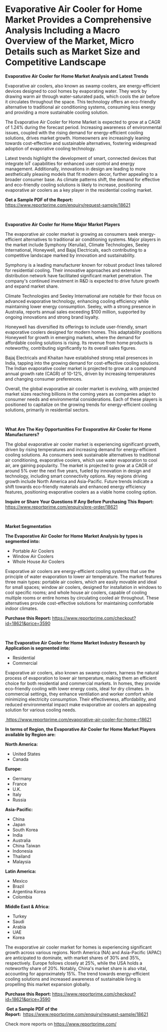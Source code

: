 <p><h1>Evaporative Air Cooler for Home Market Provides a Comprehensive Analysis Including a Macro Overview of the Market, Micro Details such as Market Size and Competitive Landscape</h1></p><p><strong>Evaporative Air Cooler for Home Market Analysis and Latest Trends</strong></p>
<p><p>Evaporative air coolers, also known as swamp coolers, are energy-efficient devices designed to cool homes by evaporating water. They work by drawing warm air through water-saturated pads, which cools the air before it circulates throughout the space. This technology offers an eco-friendly alternative to traditional air conditioning systems, consuming less energy and providing a more sustainable cooling solution.</p><p>The Evaporative Air Cooler for Home Market is expected to grow at a CAGR of 1.24% during the forecast period. Increasing awareness of environmental issues, coupled with the rising demand for energy-efficient cooling solutions, drives market growth. Homeowners are increasingly leaning towards cost-effective and sustainable alternatives, fostering widespread adoption of evaporative cooling technology.</p><p>Latest trends highlight the development of smart, connected devices that integrate IoT capabilities for enhanced user control and energy management. Additionally, innovations in design are leading to more aesthetically pleasing models that fit modern decor, further appealing to a broader consumer base. As climate patterns shift, the demand for effective and eco-friendly cooling solutions is likely to increase, positioning evaporative air coolers as a key player in the residential cooling market.</p></p>
<p><strong>Get a Sample PDF of the Report:&nbsp;</strong> <a href="https://www.reportprime.com/enquiry/request-sample/18621?utm_campaign=3027&utm_medium=2&utm_source=Github&utm_content=ia&utm_term=19032025&utm_id=evaporative-air-cooler-for-home">https://www.reportprime.com/enquiry/request-sample/18621</a></p>
<p>&nbsp;</p>
<p><strong>Evaporative Air Cooler for Home Major Market Players</strong></p>
<p><p>The evaporative air cooler market is growing as consumers seek energy-efficient alternatives to traditional air conditioning systems. Major players in the market include Symphony (Keruilai), Climate Technologies, Seeley International, Honeywell, and Bajaj Electricals, each contributing to a competitive landscape marked by innovation and sustainability.</p><p>Symphony is a leading manufacturer known for robust product lines tailored for residential cooling. Their innovative approaches and extensive distribution network have facilitated significant market penetration. The company's continued investment in R&D is expected to drive future growth and expand market share.</p><p>Climate Technologies and Seeley International are notable for their focus on advanced evaporative technology, enhancing cooling efficiency while maintaining lower energy consumption. Seeley, with a strong presence in Australia, reports annual sales exceeding $100 million, supported by ongoing innovations and strong brand loyalty.</p><p>Honeywell has diversified its offerings to include user-friendly, smart evaporative coolers designed for modern homes. This adaptability positions Honeywell for growth in emerging markets, where the demand for affordable cooling solutions is rising. Its revenue from home products is noteworthy, contributing significantly to its overall sales figures.</p><p>Bajaj Electricals and Khaitan have established strong retail presences in India, tapping into the growing demand for cost-effective cooling solutions. The Indian evaporative cooler market is projected to grow at a compound annual growth rate (CAGR) of 10-12%, driven by increasing temperatures and changing consumer preferences.</p><p>Overall, the global evaporative air cooler market is evolving, with projected market sizes reaching billions in the coming years as companies adapt to consumer needs and environmental considerations. Each of these players is positioned to capitalize on the growing trends for energy-efficient cooling solutions, primarily in residential sectors.</p></p>
<p>&nbsp;</p>
<p><strong>What Are The Key Opportunities For Evaporative Air Cooler for Home Manufacturers?</strong></p>
<p><p>The global evaporative air cooler market is experiencing significant growth, driven by rising temperatures and increasing demand for energy-efficient cooling solutions. As consumers seek sustainable alternatives to traditional air conditioning, evaporative coolers, which use water evaporation to cool air, are gaining popularity. The market is projected to grow at a CAGR of around 5% over the next five years, fueled by innovation in design and technology, including smart connectivity options. Key regions driving growth include North America and Asia-Pacific. Future trends indicate a shift towards eco-friendly materials and enhanced energy efficiency features, positioning evaporative coolers as a viable home cooling option.</p></p>
<p><strong>Inquire or Share Your Questions If Any Before Purchasing This Report:</strong> <a href="https://www.reportprime.com/enquiry/pre-order/18621?utm_campaign=3027&utm_medium=2&utm_source=Github&utm_content=ia&utm_term=19032025&utm_id=evaporative-air-cooler-for-home">https://www.reportprime.com/enquiry/pre-order/18621</a></p>
<p>&nbsp;</p>
<p><strong>Market Segmentation</strong></p>
<p><strong>The Evaporative Air Cooler for Home Market Analysis by types is segmented into:</strong></p>
<p><ul><li>Portable Air Coolers</li><li>Window Air Coolers</li><li>Whole House Air Coolers</li></ul></p>
<p><p>Evaporative air coolers are energy-efficient cooling systems that use the principle of water evaporation to lower air temperature. The market features three main types: portable air coolers, which are easily movable and ideal for small spaces; window air coolers, designed for installation in windows to cool specific rooms; and whole house air coolers, capable of cooling multiple rooms or entire homes by circulating cooled air throughout. These alternatives provide cost-effective solutions for maintaining comfortable indoor climates.</p></p>
<p><strong>Purchase this Report:&nbsp;</strong><a href="https://www.reportprime.com/checkout?id=18621&price=3590&utm_campaign=3027&utm_medium=2&utm_source=Github&utm_content=ia&utm_term=19032025&utm_id=evaporative-air-cooler-for-home">https://www.reportprime.com/checkout?id=18621&price=3590</a></p>
<p>&nbsp;</p>
<p><strong>The Evaporative Air Cooler for Home Market Industry Research by Application is segmented into:</strong></p>
<p><ul><li>Residential</li><li>Commercial</li></ul></p>
<p><p>Evaporative air coolers, also known as swamp coolers, harness the natural process of evaporation to lower air temperature, making them an efficient choice for both residential and commercial markets. In homes, they provide eco-friendly cooling with lower energy costs, ideal for dry climates. In commercial settings, they enhance ventilation and worker comfort while minimizing electricity consumption. Their effectiveness, affordability, and reduced environmental impact make evaporative air coolers an appealing solution for various cooling needs.</p></p>
<p><a href="https://www.reportprime.com/evaporative-air-cooler-for-home-r18621?utm_campaign=3027&utm_medium=2&utm_source=Github&utm_content=ia&utm_term=19032025&utm_id=evaporative-air-cooler-for-home">&nbsp;https://www.reportprime.com/evaporative-air-cooler-for-home-r18621</a></p>
<p><strong>In terms of Region, the Evaporative Air Cooler for Home Market Players available by Region are:</strong></p>
<p>
    <p> <strong> North America: </strong>
        <ul>
            <li>United States</li>
            <li>Canada</li>
        </ul>
        </p> 
    <p> <strong> Europe: </strong>
        <ul>
            <li>Germany</li>
            <li>France</li>
            <li>U.K.</li>
            <li>Italy</li>
            <li>Russia</li>
        </ul>
        </p> 
    <p> <strong> Asia-Pacific: </strong>
        <ul>
            <li>China</li>
            <li>Japan</li>
            <li>South Korea</li>
            <li>India</li>
            <li>Australia</li>
            <li>China Taiwan</li>
            <li>Indonesia</li>
            <li>Thailand</li>
            <li>Malaysia</li>
        </ul>
        </p> 
    <p> <strong> Latin America: </strong>
        <ul>
            <li>Mexico</li>
            <li>Brazil</li>
            <li>Argentina Korea</li>
            <li>Colombia</li>
        </ul>
        </p> 
    <p> <strong> Middle East & Africa: </strong>
        <ul>
            <li>Turkey</li>
            <li>Saudi</li>
            <li>Arabia</li>
            <li>UAE</li>
            <li>Korea</li>
        </ul>
    </p>
    </p>
<p><p>The evaporative air cooler market for homes is experiencing significant growth across various regions. North America (NA) and Asia-Pacific (APAC) are anticipated to dominate, with market shares of 30% and 35%, respectively. Europe follows closely at 25%, while the USA holds a noteworthy share of 20%. Notably, China's market share is also vital, accounting for approximately 15%. The trend towards energy-efficient cooling solutions and increased awareness of sustainable living is propelling this market expansion globally.</p></p>
<p><strong>Purchase this Report: </strong><a href="https://www.reportprime.com/checkout?id=18621&price=3590&utm_campaign=3027&utm_medium=2&utm_source=Github&utm_content=ia&utm_term=19032025&utm_id=evaporative-air-cooler-for-home">https://www.reportprime.com/checkout?id=18621&price=3590</a></p>
<p>&nbsp;<strong>Get a Sample PDF of the Report:&nbsp;&nbsp;</strong><a href="https://www.reportprime.com/enquiry/request-sample/18621?utm_campaign=3027&utm_medium=2&utm_source=Github&utm_content=ia&utm_term=19032025&utm_id=evaporative-air-cooler-for-home">https://www.reportprime.com/enquiry/request-sample/18621</a></p>
<p><strong></strong></p>
<p>Check more reports on <a href="https://www.reportprime.com/?utm_campaign=3027&utm_medium=2&utm_source=Github&utm_content=ia&utm_term=19032025&utm_id=evaporative-air-cooler-for-home">https://www.reportprime.com/</a></p>